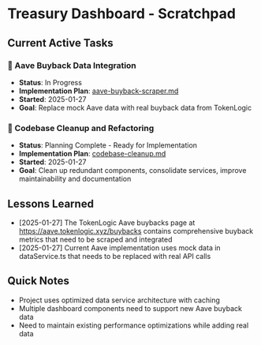 # Treasury Dashboard - Scratchpad

## Current Active Tasks

### 🚀 Aave Buyback Data Integration
- **Status**: In Progress
- **Implementation Plan**: [aave-buyback-scraper.md](implementation-plan/aave-buyback-scraper.md)
- **Started**: 2025-01-27
- **Goal**: Replace mock Aave data with real buyback data from TokenLogic

### 🧹 Codebase Cleanup and Refactoring
- **Status**: Planning Complete - Ready for Implementation
- **Implementation Plan**: [codebase-cleanup.md](implementation-plan/codebase-cleanup.md)
- **Started**: 2025-01-27
- **Goal**: Clean up redundant components, consolidate services, improve maintainability and documentation

## Lessons Learned

- [2025-01-27] The TokenLogic Aave buybacks page at https://aave.tokenlogic.xyz/buybacks contains comprehensive buyback metrics that need to be scraped and integrated
- [2025-01-27] Current Aave implementation uses mock data in dataService.ts that needs to be replaced with real API calls

## Quick Notes

- Project uses optimized data service architecture with caching
- Multiple dashboard components need to support new Aave buyback data
- Need to maintain existing performance optimizations while adding real data